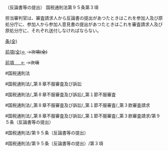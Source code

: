 （反論書等の提出）
国税通則法第９５条第３項

担当審判官は、審査請求人から反論書の提出があつたときはこれを参加人及び原処分庁に、参加人から参加人意見書の提出があつたときはこれを審査請求人及び原処分庁に、それぞれ送付しなければならない。

[条(全)](国税通則法＿＿＿＿＿第９５条_.md)

[前項(全)←](国税通則法＿＿＿＿＿第９５条第２項_.md)  ~~→次項(全)~~

[前項 　 ←](国税通則法＿＿＿＿＿第９５条第２項.md)  ~~→次項~~



#国税通則法

#国税通則法/_第８章不服審査及び訴訟

#国税通則法/_第８章不服審査及び訴訟/_第１節不服審査

#国税通則法/_第８章不服審査及び訴訟/_第１節不服審査/_第３款審査請求

#国税通則法/_第８章不服審査及び訴訟/_第１節不服審査/_第３款審査請求/第９５条（反論書等の提出）

#国税通則法/第９５条（反論書等の提出）

#国税通則法/第９５条（反論書等の提出）/第３項

